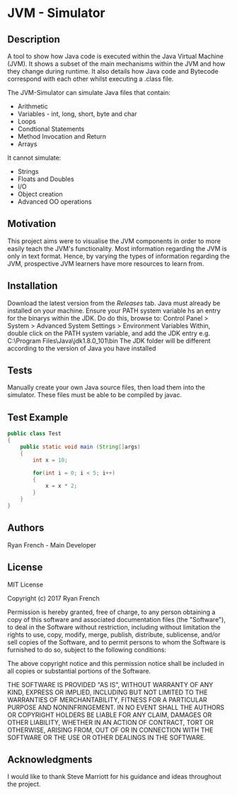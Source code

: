 

# JVM - Simulator

## Description
A tool to show how Java code is executed within the Java Virtual Machine (JVM). It shows a subset of the main mechanisms within the JVM and how they change during runtime. It also details how Java code and Bytecode correspond with each other whilst executing a .class file.

The JVM-Simulator can simulate Java files that contain:
* Arithmetic
* Variables - int, long, short, byte and char
* Loops
* Condtional Statements
* Method Invocation and Return
* Arrays

It cannot simulate:
* Strings
* Floats and Doubles
* I/O
* Object creation
* Advanced OO operations

## Motivation
This project aims were to visualise the JVM components in order to more easily teach the JVM's functionality. Most information regarding the JVM is only in text format. Hence, by varying the types of information regarding the JVM, prospective JVM learners have more resources to learn from.

## Installation
Download the latest version from the *Releases* tab.
Java must already be installed on your machine.
Ensure your PATH system variable hs an entry for the binarys within the JDK.
Do do this, browse to: Control Panel > System > Advanced System Settings > Environment Variables
Within, double click on the PATH system variable, and add the JDK entry
e.g. C:\Program Files\Java\jdk1.8.0_101\bin
The JDK folder will be different according to the version of Java you have installed

## Tests
Manually create your own Java source files, then load them into the simulator. These files must be able to be compiled by javac.

## Test Example
```java
public class Test
{
	public static void main (String[]args)
	{
		int x = 10;

		for(int i = 0; i < 5; i++)
		{
			x = x * 2;
		}
	}
}
```
## Authors
Ryan French - Main Developer

## License
MIT License

Copyright (c) 2017 Ryan French

Permission is hereby granted, free of charge, to any person obtaining a copy
of this software and associated documentation files (the "Software"), to deal
in the Software without restriction, including without limitation the rights
to use, copy, modify, merge, publish, distribute, sublicense, and/or sell
copies of the Software, and to permit persons to whom the Software is
furnished to do so, subject to the following conditions:

The above copyright notice and this permission notice shall be included in all
copies or substantial portions of the Software.

THE SOFTWARE IS PROVIDED "AS IS", WITHOUT WARRANTY OF ANY KIND, EXPRESS OR
IMPLIED, INCLUDING BUT NOT LIMITED TO THE WARRANTIES OF MERCHANTABILITY,
FITNESS FOR A PARTICULAR PURPOSE AND NONINFRINGEMENT. IN NO EVENT SHALL THE
AUTHORS OR COPYRIGHT HOLDERS BE LIABLE FOR ANY CLAIM, DAMAGES OR OTHER
LIABILITY, WHETHER IN AN ACTION OF CONTRACT, TORT OR OTHERWISE, ARISING FROM,
OUT OF OR IN CONNECTION WITH THE SOFTWARE OR THE USE OR OTHER DEALINGS IN THE
SOFTWARE.

## Acknowledgments
I would like to thank Steve Marriott for his guidance and ideas throughout the project. 

